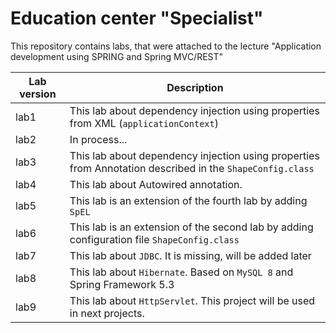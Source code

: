 # **Education center "Specialist"**

This repository contains labs, that were attached to the lecture "Application development using SPRING and Spring MVC/REST"

| Lab version | Description |
| ------------- | ------------- |
| lab1 | This lab about dependency injection using properties from XML (`applicationContext`) |
| lab2 | In process... |
| lab3 | This lab about dependency injection using properties from Annotation described in the `ShapeConfig.class`
| lab4 | This lab about Autowired annotation.
| lab5 | This lab is an extension of the fourth lab by adding `SpEL`
| lab6 | This lab is an extension of the second lab by adding configuration file `ShapeConfig.class`
| lab7 | This lab about `JDBC`. It is missing, will be added later
| lab8 | This lab about `Hibernate`. Based on `MySQL 8` and Spring Framework 5.3
| lab9 | This lab about `HttpServlet`. This project will be used in next projects.